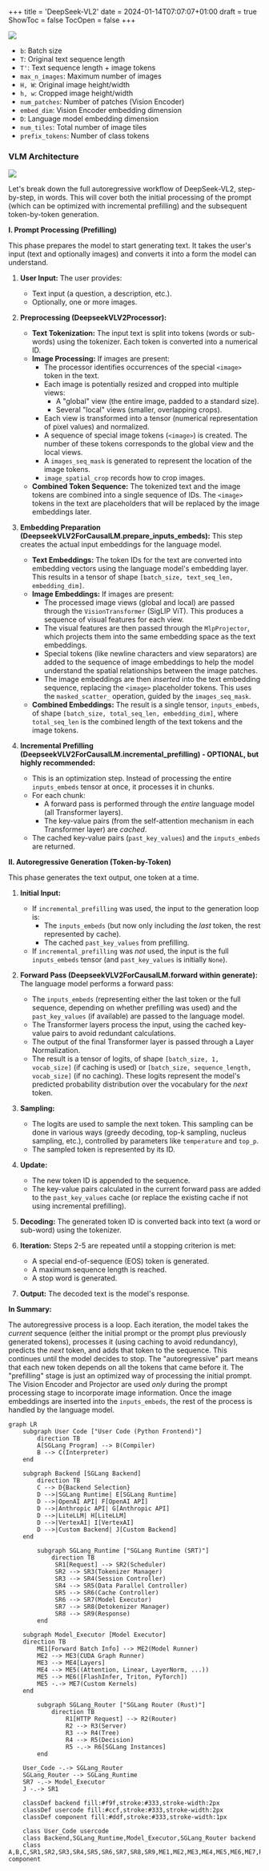+++
title = 'DeepSeek-VL2'
date = 2024-01-14T07:07:07+01:00
draft = true
ShowToc = false
TocOpen = false
+++


![](ref/DeepSeek-VLM2.png)


- `b`: Batch size
- `T`: Original text sequence length
- `T'`: Text sequence length + image tokens
- `max_n_images`: Maximum number of images
- `H, W`: Original image height/width
- `h, w`: Cropped image height/width
- `num_patches`: Number of patches (Vision Encoder)
- `embed_dim`: Vision Encoder embedding dimension
- `D`: Language model embedding dimension
- `num_tiles`: Total number of image tiles
- `prefix_tokens`: Number of class tokens

### VLM Architecture
![](ref/DeepSeek-VLM-arch2.png)





Let's break down the full autoregressive workflow of DeepSeek-VL2, step-by-step, in words. This will cover both the initial processing of the prompt (which can be optimized with incremental prefilling) and the subsequent token-by-token generation.

**I. Prompt Processing (Prefilling)**

This phase prepares the model to start generating text. It takes the user's input (text and optionally images) and converts it into a form the model can understand.

1.  **User Input:** The user provides:
    *   Text input (a question, a description, etc.).
    *   Optionally, one or more images.

2.  **Preprocessing (DeepseekVLV2Processor):**
    *   **Text Tokenization:** The input text is split into tokens (words or sub-words) using the tokenizer. Each token is converted into a numerical ID.
    *   **Image Processing:** If images are present:
        *   The processor identifies occurrences of the special `<image>` token in the text.
        *   Each image is potentially resized and cropped into multiple views:
            *   A "global" view (the entire image, padded to a standard size).
            *   Several "local" views (smaller, overlapping crops).
        *   Each view is transformed into a tensor (numerical representation of pixel values) and normalized.
        *   A sequence of special image tokens (`<image>`) is created. The number of these tokens corresponds to the global view and the local views.
        * A `images_seq_mask` is generated to represent the location of the image tokens.
        * `image_spatial_crop` records how to crop images.
    *   **Combined Token Sequence:** The tokenized text and the image tokens are combined into a single sequence of IDs. The `<image>` tokens in the text are placeholders that will be replaced by the image embeddings later.

3.  **Embedding Preparation (DeepseekVLV2ForCausalLM.prepare_inputs_embeds):** This step creates the actual input embeddings for the language model.
    *   **Text Embeddings:** The token IDs for the text are converted into embedding vectors using the language model's embedding layer. This results in a tensor of shape `[batch_size, text_seq_len, embedding_dim]`.
    *   **Image Embeddings:** If images are present:
        *   The processed image views (global and local) are passed through the `VisionTransformer` (SigLIP ViT). This produces a sequence of visual features for each view.
        *   The visual features are then passed through the `MlpProjector`, which projects them into the same embedding space as the text embeddings.
        *   Special tokens (like newline characters and view separators) are added to the sequence of image embeddings to help the model understand the spatial relationships between the image patches.
        *   The image embeddings are then *inserted* into the text embedding sequence, replacing the `<image>` placeholder tokens. This uses the `masked_scatter_` operation, guided by the `images_seq_mask`.
    *   **Combined Embeddings:** The result is a single tensor, `inputs_embeds`, of shape `[batch_size, total_seq_len, embedding_dim]`, where `total_seq_len` is the combined length of the text tokens and the image tokens.

4.  **Incremental Prefilling (DeepseekVLV2ForCausalLM.incremental_prefilling) - OPTIONAL, but highly recommended:**
    *   This is an optimization step. Instead of processing the entire `inputs_embeds` tensor at once, it processes it in chunks.
    *   For each chunk:
        *   A forward pass is performed through the *entire* language model (all Transformer layers).
        *   The key-value pairs (from the self-attention mechanism in each Transformer layer) are *cached*.
    *   The cached key-value pairs (`past_key_values`) and the `inputs_embeds` are returned.

**II. Autoregressive Generation (Token-by-Token)**

This phase generates the text output, one token at a time.

1.  **Initial Input:**
    *   If `incremental_prefilling` was used, the input to the generation loop is:
        *   The `inputs_embeds` (but now only including the *last* token, the rest represented by cache).
        *   The cached `past_key_values` from prefilling.
    *   If `incremental_prefilling` was *not* used, the input is the full `inputs_embeds` tensor (and `past_key_values` is initially `None`).

2.  **Forward Pass (DeepseekVLV2ForCausalLM.forward within generate):** The language model performs a forward pass:
    *   The `inputs_embeds` (representing either the last token or the full sequence, depending on whether prefilling was used) and the `past_key_values` (if available) are passed to the language model.
    *   The Transformer layers process the input, using the cached key-value pairs to avoid redundant calculations.
    *   The output of the final Transformer layer is passed through a Layer Normalization.
    *   The result is a tensor of logits, of shape `[batch_size, 1, vocab_size]` (if caching is used) or `[batch_size, sequence_length, vocab_size]` (if no caching). These logits represent the model's predicted probability distribution over the vocabulary for the *next* token.

3.  **Sampling:**
    *   The logits are used to sample the next token. This sampling can be done in various ways (greedy decoding, top-k sampling, nucleus sampling, etc.), controlled by parameters like `temperature` and `top_p`.
    *   The sampled token is represented by its ID.

4.  **Update:**
    *   The new token ID is appended to the sequence.
    *   The key-value pairs calculated in the current forward pass are added to the `past_key_values` cache (or replace the existing cache if not using incremental prefilling).

5.  **Decoding:** The generated token ID is converted back into text (a word or sub-word) using the tokenizer.

6.  **Iteration:** Steps 2-5 are repeated until a stopping criterion is met:
    *   A special end-of-sequence (EOS) token is generated.
    *   A maximum sequence length is reached.
    *   A stop word is generated.

7.  **Output:** The decoded text is the model's response.

**In Summary:**

The autoregressive process is a loop.  Each iteration, the model takes the *current* sequence (either the initial prompt or the prompt plus previously generated tokens), processes it (using caching to avoid redundancy), predicts the *next* token, and adds that token to the sequence. This continues until the model decides to stop. The "autoregressive" part means that each new token depends on all the tokens that came before it. The "prefilling" stage is just an optimized way of processing the initial prompt. The Vision Encoder and Projector are used *only* during the prompt processing stage to incorporate image information. Once the image embeddings are inserted into the `inputs_embeds`, the rest of the process is handled by the language model.





``` mermaid
graph LR
    subgraph User Code ["User Code (Python Frontend)"]
        direction TB
        A[SGLang Program] --> B(Compiler)
        B --> C(Interpreter)
    end

    subgraph Backend [SGLang Backend]
        direction TB
        C --> D{Backend Selection}
        D -->|SGLang Runtime| E[SGLang Runtime]
        D -->|OpenAI API| F[OpenAI API]
        D -->|Anthropic API| G[Anthropic API]
        D -->|LiteLLM| H[LiteLLM]
        D -->|VertexAI| I[VertexAI]
        D -->|Custom Backend| J[Custom Backend]
    end
    
        subgraph SGLang_Runtime ["SGLang Runtime (SRT)"]
            direction TB
             SR1[Request] --> SR2(Scheduler)
             SR2 --> SR3(Tokenizer Manager)
             SR3 --> SR4(Session Controller)
             SR4 --> SR5(Data Parallel Controller)
             SR5 --> SR6(Cache Controller)
             SR6 --> SR7(Model Executor)
             SR7 --> SR8(Detokenizer Manager)
             SR8 --> SR9(Response)
        end

    subgraph Model_Executor [Model Executor]
    direction TB
        ME1[Forward Batch Info] --> ME2(Model Runner)
        ME2 --> ME3(CUDA Graph Runner)
        ME3 --> ME4[Layers]
        ME4 --> ME5((Attention, Linear, LayerNorm, ...))
        ME5 --> ME6([FlashInfer, Triton, PyTorch])
        ME5 -.-> ME7(Custom Kernels)
    end
    
        subgraph SGLang_Router ["SGLang Router (Rust)"]
            direction TB
                R1[HTTP Request] --> R2(Router)
                R2 --> R3(Server)
                R3 --> R4(Tree)
                R4 --> R5(Decision)
                R5 -.-> R6[SGLang Instances]    
        end

    User_Code -.-> SGLang_Router
    SGLang_Router --> SGLang_Runtime
    SR7 -.-> Model_Executor
    J -.-> SR1

    classDef backend fill:#f9f,stroke:#333,stroke-width:2px
    classDef usercode fill:#ccf,stroke:#333,stroke-width:2px
    classDef component fill:#ddf,stroke:#333,stroke-width:1px

    class User_Code usercode
    class Backend,SGLang_Runtime,Model_Executor,SGLang_Router backend
    class A,B,C,SR1,SR2,SR3,SR4,SR5,SR6,SR7,SR8,SR9,ME1,ME2,ME3,ME4,ME5,ME6,ME7,R1,R2,R3,R4,R5,R6 component
```
